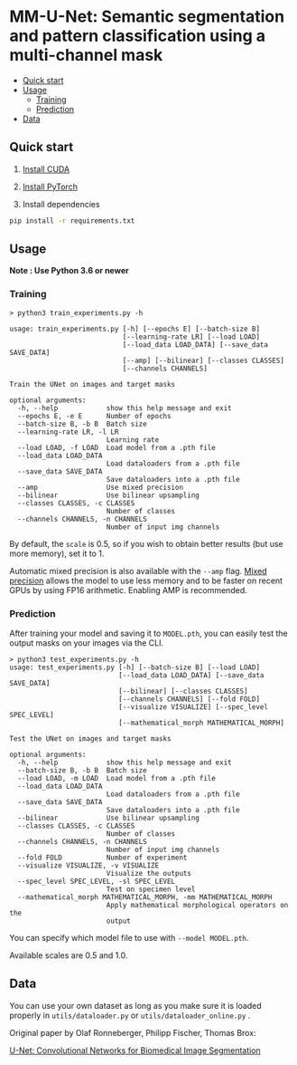 # MM-U-Net: Semantic segmentation and pattern classification using a multi-channel mask 

- [Quick start](#quick-start)
- [Usage](#usage)
  - [Training](#training)
  - [Prediction](#prediction)
- [Data](#data)

## Quick start

1. [Install CUDA](https://developer.nvidia.com/cuda-downloads)

2. [Install PyTorch](https://pytorch.org/get-started/locally/)

3. Install dependencies
```bash
pip install -r requirements.txt
```

## Usage
**Note : Use Python 3.6 or newer**

### Training

```console
> python3 train_experiments.py -h

usage: train_experiments.py [-h] [--epochs E] [--batch-size B]
                            [--learning-rate LR] [--load LOAD]
                            [--load_data LOAD_DATA] [--save_data SAVE_DATA]
                            [--amp] [--bilinear] [--classes CLASSES]
                            [--channels CHANNELS]

Train the UNet on images and target masks

optional arguments:
  -h, --help            show this help message and exit
  --epochs E, -e E      Number of epochs
  --batch-size B, -b B  Batch size
  --learning-rate LR, -l LR
                        Learning rate
  --load LOAD, -f LOAD  Load model from a .pth file
  --load_data LOAD_DATA
                        Load dataloaders from a .pth file
  --save_data SAVE_DATA
                        Save dataloaders into a .pth file
  --amp                 Use mixed precision
  --bilinear            Use bilinear upsampling
  --classes CLASSES, -c CLASSES
                        Number of classes
  --channels CHANNELS, -n CHANNELS
                        Number of input img channels

```

By default, the `scale` is 0.5, so if you wish to obtain better results (but use more memory), set it to 1.

Automatic mixed precision is also available with the `--amp` flag. [Mixed precision](https://arxiv.org/abs/1710.03740) allows the model to use less memory and to be faster on recent GPUs by using FP16 arithmetic. Enabling AMP is recommended.


### Prediction

After training your model and saving it to `MODEL.pth`, you can easily test the output masks on your images via the CLI.

```console
> python3 test_experiments.py -h
usage: test_experiments.py [-h] [--batch-size B] [--load LOAD]
                           [--load_data LOAD_DATA] [--save_data SAVE_DATA]
                           [--bilinear] [--classes CLASSES]
                           [--channels CHANNELS] [--fold FOLD]
                           [--visualize VISUALIZE] [--spec_level SPEC_LEVEL]
                           [--mathematical_morph MATHEMATICAL_MORPH]

Test the UNet on images and target masks

optional arguments:
  -h, --help            show this help message and exit
  --batch-size B, -b B  Batch size
  --load LOAD, -m LOAD  Load model from a .pth file
  --load_data LOAD_DATA
                        Load dataloaders from a .pth file
  --save_data SAVE_DATA
                        Save dataloaders into a .pth file
  --bilinear            Use bilinear upsampling
  --classes CLASSES, -c CLASSES
                        Number of classes
  --channels CHANNELS, -n CHANNELS
                        Number of input img channels
  --fold FOLD           Number of experiment
  --visualize VISUALIZE, -v VISUALIZE
                        Visualize the outputs
  --spec_level SPEC_LEVEL, -sl SPEC_LEVEL
                        Test on specimen level
  --mathematical_morph MATHEMATICAL_MORPH, -mm MATHEMATICAL_MORPH
                        Apply mathematical morphological operators on the
                        output
```


You can specify which model file to use with `--model MODEL.pth`.


Available scales are 0.5 and 1.0.

## Data
You can use your own dataset as long as you make sure it is loaded properly in `utils/dataloader.py` or `utils/dataloader_online.py` .

Original paper by Olaf Ronneberger, Philipp Fischer, Thomas Brox:

[U-Net: Convolutional Networks for Biomedical Image Segmentation](https://arxiv.org/abs/1505.04597)
